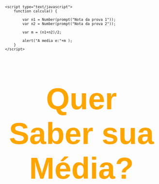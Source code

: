 <!DOCTYPE html>
<html>
<head>
	<meta charset="utf-8">
	<title> Para Prova </title>
	<style type="text/css">
		h1{
			text-align: center;
			color: orange;
			font-family: Arial;
			margin-top: 100px;
			font-size: 100px;
		}
		input{
			background: orange;
			text-align: center;
			border: none;
			margin-left: 850px;
			color: white;
			width: 150px;
			height: 40px;
		}
	</style>

	<script type="text/javascript">
		function calcula() {

			var n1 = Number(prompt("Nota da prova 1"));
			var n2 = Number(prompt("Nota da prova 2"));

			var m = (n1+n2)/2;

			alert("A media e:"+m );
		}
	</script>

</head>
<body>
		<h1> Quer Saber sua Média? </h1>
		<input type="submit" value="Click Aqui Para Saber" align="center" onclick="calcula()">
</body>
</html>
